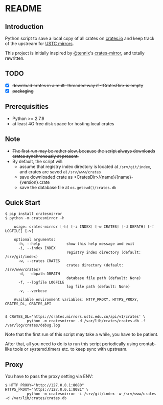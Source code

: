 # README

## Introduction
Python script to save a local copy of all crates on [crates.io](https://crates.io/) and keep track of the upstream for [USTC mirrors](http://mirrors.ustc.edu.cn/).

This project is initially inspired by [@tennix](https://github.com/tennix)'s [crates-mirror](https://github.com/tennix/crates-mirror), and totally rewritten.

## TODO
* [x] ~~download crates in a multi-threaded way if \<CratesDir> is empty~~
* [x] ~~packaging~~

## Prerequisities
* Python >= 2.7.9
* at least 4G free disk space for hosting local crates

## Note
* ~~The first run may be rather slow, because the script always downloads crates synchronously at present.~~ 
* By default, the script will:
    * assume that registry index directory is located at `/srv/git/index`, and crates are saved at `/srv/www/crates`
    * save downloaded crate as \<CratesDir>/{name}/{name}-{version}.crate
    * save the database file at `os.getcwd()/crates.db`

## Quick Start
```
$ pip install cratesmirror
$ python -m cratesmirror -h

    usage: crates-mirror [-h] [-i INDEX] [-w CRATES] [-d DBPATH] [-f LOGFILE] [-v]

    optional arguments:
      -h, --help            show this help message and exit
      -i, --index INDEX
                            registry index directory (default: /srv/git/index)
      -w, --crates CRATES
                            crates directory (default: /srv/www/crates)
      -d, --dbpath DBPATH
                            database file path (default: None)
      -f, --logfile LOGFILE
                            log file path (default: None)
      -v, --verbose

    Available environment variables: HTTP_PROXY, HTTPS_PROXY, CRATES_DL, CRATES_API


$ CRATES_DL='https://crates.mirrors.ustc.edu.cn/api/v1/crates' \
          python -m cratesmirror -d /var/lib/crates/crates.db -f /var/log/crates/debug.log
```
Note that the first run of this script may take a while, you have to be patient.

After that, all you need to do is to run this script periodically using crontab-like tools or systemd.timers etc. to keep sync with upstream.


## Proxy
You have to pass the proxy setting via ENV:
```
$ HTTP_PROXY="http://127.0.0.1:8080" HTTPS_PROXY="https://127.0.0.1:8081" \
          python -m cratesmirror -i /srv/git/index -w /srv/www/crates -d /var/lib/crates/crates.db
```
